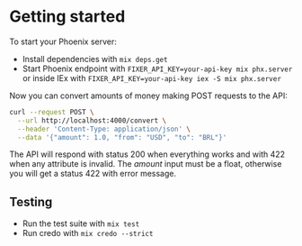 # Getting started

To start your Phoenix server:

  * Install dependencies with `mix deps.get`
  * Start Phoenix endpoint with `FIXER_API_KEY=your-api-key mix phx.server` or inside IEx with `FIXER_API_KEY=your-api-key iex -S mix phx.server`

Now you can convert amounts of money making POST requests to the API:

```sh
curl --request POST \
  --url http://localhost:4000/convert \
  --header 'Content-Type: application/json' \
  --data '{"amount": 1.0, "from": "USD", "to": "BRL"}'
```

The API will respond with status 200 when everything works and with 422 when any attribute is invalid.
The *amount* input must be a float, otherwise you will get a status 422 with error message.

## Testing

  * Run the test suite with `mix test`
  * Run credo with `mix credo --strict`
